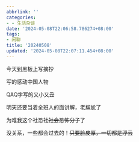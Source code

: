 ```yaml
---
abbrlink: ''
categories:
- - 生活杂谈
date: '2024-05-08T22:06:58.786274+08:00'
tags:
- 闲聊
title: '20240508'
updated: '2024-05-08T22:07:11.454+08:00'
---
```

今天到黑板上写摘抄

写的感动中国人物

QAQ字写的又小又丑

明天还要当着全班人的面讲解，老尴尬了

为难我这个社恐社~~社会恐怖分子~~了

没关系，一些都会过去的！~~只要脸皮厚，一切都是浮云~~
